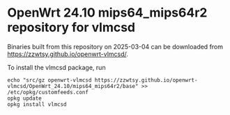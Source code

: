 OpenWrt 24.10 mips64_mips64r2 repository for vlmcsd
========

Binaries built from this repository on 2025-03-04 can be downloaded from <https://zzwtsy.github.io/openwrt-vlmcsd/>.

To install the vlmcsd package, run

```
echo "src/gz openwrt-vlmcsd https://zzwtsy.github.io/openwrt-vlmcsd/OpenWrt_24.10/mips64_mips64r2/base" >> /etc/opkg/customfeeds.conf
opkg update
opkg install vlmcsd
```
